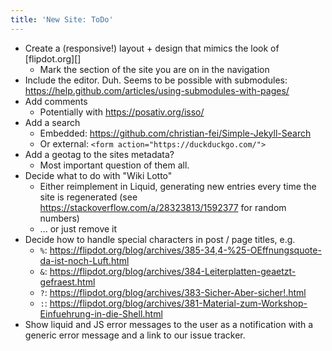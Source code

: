 ```yaml
---
title: 'New Site: ToDo'
---
```


* Create a (responsive!) layout + design that mimics the look of [flipdot.org][]
  * Mark the section of the site you are on in the navigation
* Include the editor. Duh. Seems to be possible with submodules:
  <https://help.github.com/articles/using-submodules-with-pages/>
* Add comments
  * Potentially with <https://posativ.org/isso/>
* Add a search
  * Embedded: <https://github.com/christian-fei/Simple-Jekyll-Search>
  * Or external: `<form action="https://duckduckgo.com/">`
* Add a geotag to the sites metadata?
  * Most important question of them all.
* Decide what to do with "Wiki Lotto"
  * Either reimplement in Liquid, generating new entries every time the site is
    regenerated (see <https://stackoverflow.com/a/28323813/1592377> for random
    numbers)
  * ... or just remove it
* Decide how to handle special characters in post / page titles, e.g.
  * `%`: <https://flipdot.org/blog/archives/385-34,4-%25-OEffnungsquote-da-ist-noch-Luft.html>
  * `&`: <https://flipdot.org/blog/archives/384-Leiterplatten-geaetzt-gefraest.html>
  * `?`: <https://flipdot.org/blog/archives/383-Sicher-Aber-sicher!.html>
  * `:`: <https://flipdot.org/blog/archives/381-Material-zum-Workshop-Einfuehrung-in-die-Shell.html>
* Show liquid and JS error messages to the user as a notification with a generic error message
  and a link to our issue tracker.
